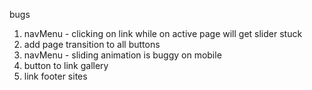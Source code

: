 bugs
1. navMenu - clicking on link while on active page will get slider stuck
2. add page transition to all buttons
3. navMenu - sliding animation is buggy on mobile
4. button to link gallery
5. link footer sites
